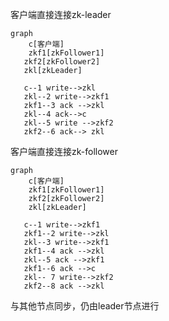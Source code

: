 客户端直接连接zk-leader

```mermaid
graph
	c[客户端]
	zkf1[zkFollower1]
   zkf2[zkFollower2]
   zkl[zkLeader]
   
   c--1 write-->zkl
   zkl--2 write-->zkf1
   zkf1--3 ack -->zkl
   zkl--4 ack-->c
   zkl--5 write -->zkf2
   zkf2--6 ack--> zkl
```





客户端直接连接zk-follower

```mermaid
graph 
    c[客户端]
    zkf1[zkFollower1]
    zkf2[zkFollower2]
    zkl[zkLeader]
   
   c--1 write-->zkf1
   zkf1--2 write-->zkl
   zkl--3 write-->zkf1
   zkf1--4 ack -->zkl
   zkl--5 ack -->zkf1
   zkf1--6 ack -->c
   zkl-- 7 write-->zkf2
   zkf2--8 ack -->zkl
```



与其他节点同步，仍由leader节点进行